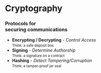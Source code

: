 # Cryptography
<h3>Protocols for<br>securing communications</h3>
<ul>
	<li class="fragment" data-fragment-index="10">
		<span class="fragment highlight-greyed" data-fragment-index="40">
			<strong>Encrypting / Decrypting</strong>
			<span class="fragment" data-fragment-index="11"> - <em>Control Access</em><br><small>Think: a safe deposit box</small></span>
		</span>
	</li>
	<li class="fragment" data-fragment-index="20">
		<strong class="fragment highlight-green" data-fragment-index="40">Signing</strong>
		<span class="fragment" data-fragment-index="21"> - <em>Determine Authorship</em><br><small>Think: a signature on a contract</small></span>
	</li>
	<li class="fragment" data-fragment-index="30">
		<strong class="fragment highlight-green" data-fragment-index="40">Hashing</strong>
		<span class="fragment" data-fragment-index="31"> - <em>Detect Tampering/Corruption</em><br><small>Think: a tamper-proof jar seal</small></span>
	</li>
</ul>

